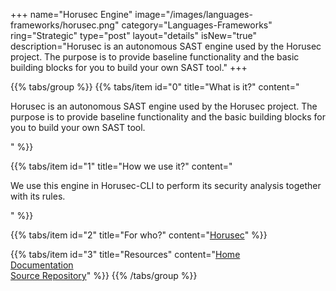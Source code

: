+++
name="Horusec Engine"
image="/images/languages-frameworks/horusec.png"
category="Languages-Frameworks"
ring="Strategic"
type="post"
layout="details"
isNew="true"
description="Horusec is an autonomous SAST engine used by the Horusec project. The purpose is to provide baseline functionality and the basic building blocks for you to build your own SAST tool."
+++

{{% tabs/group %}}
  {{% tabs/item id="0" title="What is it?" content="<p>Horusec is an autonomous SAST engine used by the Horusec project. The purpose is to provide baseline functionality and the basic building blocks for you to build your own SAST tool.</p>" %}}
  
  {{% tabs/item id="1" title="How we use it?" content="<p>We use this engine in Horusec-CLI to perform its security analysis together with its rules.</p>" %}}

  {{% tabs/item id="2" title="For who?" content="<a href='https://horusec.io/site/'>Horusec</a>" %}}

  {{% tabs/item id="3" title="Resources" content="<a href='https://horusec.io/site/'>Home</a></br><a href='https://docs.horusec.io/docs/overview/'>Documentation</a></br><a href='https://github.com/ZupIT/horusec-engine'>Source Repository</a>" %}}
{{% /tabs/group %}}

